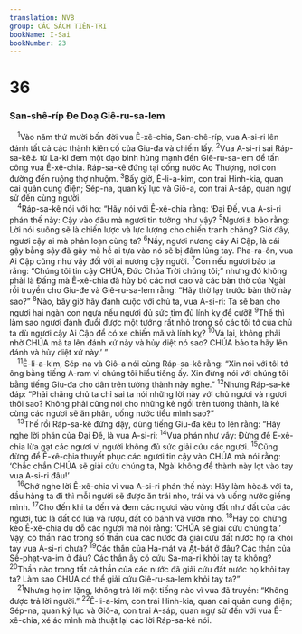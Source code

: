 ```yaml
---
translation: NVB
group: CÁC SÁCH TIÊN-TRI
bookName: I-Sai 
bookNumber: 23
---
```


<div class="title"><h1>36</h1><h3>San-shê-ríp Đe Doạ Giê-ru-sa-lem </h3></div>
<span class="verse es_36_1"> <sup>1</sup>Vào năm thứ mười bốn đời vua Ê-xê-chia, San-chê-ríp, vua A-si-ri lên đánh tất cả các thành kiên cố của Giu-đa và chiếm lấy. </span>
<span class="verse es_36_2"><sup>2</sup>Vua A-si-ri sai Ráp-sa-kê<a data-toggle="tooltip" data-placement="bottom" title="Nt: Ráp-sa-kê: có thể là một từ mượn, có nghĩa là người chỉ huy trưởng của một vùng">⚓</a> từ La-ki đem một đạo binh hùng mạnh đến Giê-ru-sa-lem để tấn công vua Ê-xê-chia. Ráp-sa-kê đứng tại cống nước Ao Thượng, nơi con đường đến ruộng thợ nhuộm. </span>
<span class="verse es_36_3"><sup>3</sup>Bấy giờ, Ê-li-a-kim, con trai Hinh-kia, quan cai quản cung điện; Sép-na, quan ký lục và Giô-a, con trai A-sáp, quan ngự sử đến cùng người. <br/></span>
<span class="verse es_36_4"> <sup>4</sup>Ráp-sa-kê nói với họ: “Hãy nói với Ê-xê-chia rằng: ‘Đại Đế, vua A-si-ri phán thế này: Cậy vào đâu mà ngươi tin tưởng như vậy? </span>
<span class="verse es_36_5"><sup>5</sup>Ngươi<a data-toggle="tooltip" data-placement="bottom" title="Nt: ta, Qa và 2Vua 18:20: ngươi">⚓</a> bảo rằng: Lời nói suông sẽ là chiến lược và lực lượng cho chiến tranh chăng? Giờ đây, ngươi cậy ai mà phản loạn cùng ta? </span>
<span class="verse es_36_6"><sup>6</sup>Nầy, ngươi nương cậy Ai Cập, là cái gậy bằng sậy đã gãy mà hễ ai tựa vào nó sẽ bị đâm lủng tay. Pha-ra-ôn, vua Ai Cập cũng như vậy đối với ai nương cậy người. </span>
<span class="verse es_36_7"><sup>7</sup>Còn nếu ngươi bảo ta rằng: “Chúng tôi tin cậy CHÚA, Đức Chúa Trời chúng tôi;” nhưng đó không phải là Đấng mà Ê-xê-chia đã hủy bỏ các nơi cao và các bàn thờ của Ngài rồi truyền cho Giu-đe và Giê-ru-sa-lem rằng: “Hãy thờ lạy trước bàn thờ này sao?” </span>
<span class="verse es_36_8"><sup>8</sup>Nào, bây giờ hãy đánh cuộc với chủ ta, vua A-si-ri: Ta sẽ ban cho ngươi hai ngàn con ngựa nếu ngươi đủ sức tìm đủ lính kỵ để cưỡi! </span>
<span class="verse es_36_9"><sup>9</sup>Thế thì làm sao ngươi đánh đuổi được một tướng rất nhỏ trong số các tôi tớ của chủ ta dù ngươi cậy Ai Cập để có xe chiến mã và lính kỵ? </span>
<span class="verse es_36_10"><sup>10</sup>Vả lại, không phải nhờ CHÚA mà ta lên đánh xứ này và hủy diệt nó sao? CHÚA bảo ta hãy lên đánh và hủy diệt xứ này.’ ” <br/></span>
<span class="verse es_36_11"> <sup>11</sup>Ê-li-a-kim, Sép-na và Giô-a nói cùng Ráp-sa-kê rằng: “Xin nói với tôi tớ ông bằng tiếng A-ram vì chúng tôi hiểu tiếng ấy. Xin đừng nói với chúng tôi bằng tiếng Giu-đa cho dân trên tường thành này nghe.” </span>
<span class="verse es_36_12"><sup>12</sup>Nhưng Ráp-sa-kê đáp: “Phải chăng chủ ta chỉ sai ta nói những lời này với chủ ngươi và ngươi thôi sao? Không phải cũng nói cho những kẻ ngồi trên tường thành, là kẻ cùng các ngươi sẽ ăn phân, uống nước tiểu mình sao?” <br/></span>
<span class="verse es_36_13"> <sup>13</sup>Thế rồi Ráp-sa-kê đứng dậy, dùng tiếng Giu-đa kêu to lên rằng: “Hãy nghe lời phán của Đại Đế, là vua A-si-ri: </span>
<span class="verse es_36_14"><sup>14</sup>Vua phán như vầy: Đừng để Ê-xê-chia lừa gạt các ngươi vì người không đủ sức giải cứu các ngươi. </span>
<span class="verse es_36_15"><sup>15</sup>Cũng đừng để Ê-xê-chia thuyết phục các ngươi tin cậy vào CHÚA mà nói rằng: ‘Chắc chắn CHÚA sẽ giải cứu chúng ta, Ngài không để thành này lọt vào tay vua A-si-ri đâu!’ <br/></span>
<span class="verse es_36_16"> <sup>16</sup>Chớ nghe lời Ê-xê-chia vì vua A-si-ri phán thế này: Hãy làm hòa<a data-toggle="tooltip" data-placement="bottom" title="Ctd: phước hạnh">⚓</a> với ta, đầu hàng ta đi thì mỗi người sẽ được ăn trái nho, trái vả và uống nước giếng mình. </span>
<span class="verse es_36_17"><sup>17</sup>Cho đến khi ta đến và đem các ngươi vào vùng đất như đất của các ngươi, tức là đất có lúa và rượu, đất có bánh và vườn nho. </span>
<span class="verse es_36_18"><sup>18</sup>Hãy coi chừng kẻo Ê-xê-chia dụ dỗ các ngươi mà nói rằng: ‘CHÚA sẽ giải cứu chúng ta.’ Vậy, có thần nào trong số thần của các nước đã giải cứu đất nước họ ra khỏi tay vua A-si-ri chưa? </span>
<span class="verse es_36_19"><sup>19</sup>Các thần của Ha-mát và Ạt-bát ở đâu? Các thần của Sê-phạt-va-im ở đâu? Các thần ấy có cứu Sa-ma-ri khỏi tay ta không? </span>
<span class="verse es_36_20"><sup>20</sup>Thần nào trong tất cả thần của các nước đã giải cứu đất nước họ khỏi tay ta? Làm sao CHÚA có thể giải cứu Giê-ru-sa-lem khỏi tay ta?” <br/></span>
<span class="verse es_36_21"> <sup>21</sup>Nhưng họ im lặng, không trả lời một tiếng nào vì vua đã truyền: “Không được trả lời người.” </span>
<span class="verse es_36_22"><sup>22</sup>Ê-li-a-kim, con trai Hinh-kia, quan cai quản cung điện; Sép-na, quan ký lục và Giô-a, con trai A-sáp, quan ngự sử đến với vua Ê-xê-chia, xé áo mình mà thuật lại các lời Ráp-sa-kê nói. <br/></span>

